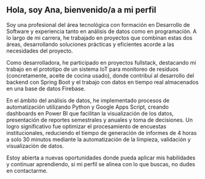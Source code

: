 ## Hola, soy Ana, bienvenido/a a mi perfil 

Soy una profesional del área tecnológica con formación en Desarrollo de Software y experiencia tanto en análisis de datos como en programación. A lo largo de mi carrera, he trabajado en proyectos que combinan estas dos áreas, desarrollando soluciones prácticas y eficientes acorde a las necesidades del proyecto.

Como desarrolladora, he participado en proyectos fullstack, destacando mi trabajo en el prototipo de un sistema IoT para monitoreo de residuos (concretamente, aceite de cocina usado), donde contribuí al desarrollo del backend con Spring Boot y el trabajo con datos en tiempo real almacenados en una base de datos Firebase.

En el ámbito del análisis de datos, he implementado procesos de automatización utilizando Python y Google Apps Script, creando dashboards en Power BI que facilitan la visualización de los datos, presentación de reportes semestrales y anuales y toma de decisiones. Un logro significativo fue optimizar el procesamiento de encuestas institucionales, reduciendo el tiempo de generación de informes de 4 horas a solo 30 minutos mediante la automatización de la limpieza, validación y visualización de datos.

Estoy abierta a nuevas oportunidades donde pueda aplicar mis habilidades y continuar aprendiendo, si mi perfil se alinea con lo que buscas, no dudes en contactarme.
